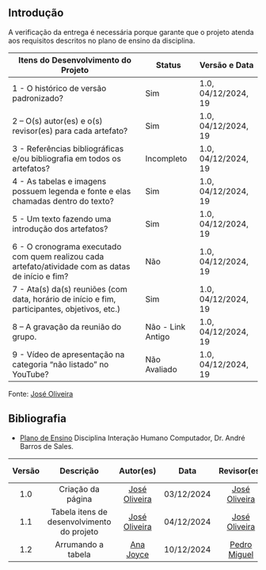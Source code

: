 ## Introdução

A verificação da entrega é necessária porque garante que o projeto atenda aos requisitos descritos no plano de ensino da disciplina.

| Itens do Desenvolvimento do Projeto                                                                 | Status              | Versão e Data          |
| ---------------------------------------------------------------------------------------------------- | ------------------- | ---------------------- |
| 1 - O histórico de versão padronizado?                                                              | Sim                 | 1.0, 04/12/2024, 19    |
| 2 – O(s) autor(es) e o(s) revisor(es) para cada artefato?                                           | Sim                 | 1.0, 04/12/2024, 19    |
| 3 - Referências bibliográficas e/ou bibliografia em todos os artefatos?                            | Incompleto          | 1.0, 04/12/2024, 19    |
| 4 - As tabelas e imagens possuem legenda e fonte e elas chamadas dentro do texto?                  | Sim                 | 1.0, 04/12/2024, 19    |
| 5 - Um texto fazendo uma introdução dos artefatos?                                                 | Sim                 | 1.0, 04/12/2024, 19    |
| 6 - O cronograma executado com quem realizou cada artefato/atividade com as datas de início e fim? | Não                 | 1.0, 04/12/2024, 19    |
| 7 - Ata(s) da(s) reuniões (com data, horário de início e fim, participantes, objetivos, etc.)      | Sim                 | 1.0, 04/12/2024, 19    |
| 8 – A gravação da reunião do grupo.                                                                | Não - Link Antigo   | 1.0, 04/12/2024, 19    |
| 9 - Vídeo de apresentação na categoria “não listado” no YouTube?                                   | Não Avaliado        | 1.0, 04/12/2024, 19    |

Fonte: [José Oliveira](https://github.com/Jose1277)

## Bibliografia

- [Plano de Ensino](https://aprender3.unb.br/pluginfile.php/2972625/mod_resource/content/56/Plano_de_Ensino%20FIHC%20022024%20Turma%2001%20v1.pdf) Disciplina Interação Humano Computador, Dr. André Barros de Sales.

| Versão |                 Descrição                 |                     Autor(es)                     |    Data    |                     Revisor(es)                     | Data de revisão |
| :----: | :--------------------------------------: | :-----------------------------------------------: | :--------: | :-------------------------------------------------: | :-------------: |
|  1.0   |            Criação da página            | [José Oliveira](https://github.com/Jose1277)     | 03/12/2024 | [José Oliveira](https://github.com/Jose1277)        |   03/12/2024    |
|  1.1   | Tabela itens de desenvolvimento do projeto | [José Oliveira](https://github.com/Jose1277)     | 04/12/2024 | [José Oliveira](https://github.com/Jose1277)        |   04/12/2024    |
|  1.2   | Arrumando a tabela | [Ana Joyce](https://github.com/anajoyceamorim)     | 10/12/2024 | [Pedro Miguel](https://github.com/pedroMADBR)        |   10/12/2024    |

